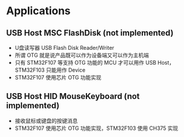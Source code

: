 # Applications

## USB Host MSC FlashDisk (not implemented)

- U盘读写器 USB Flash Disk Reader/Writer
- 所谓 OTG 就是说产品既可以作为设备端又可以作为主机端
- 只有 STM32F107 等支持 OTG 功能的 MCU 才可以用作 USB Host，STM32F103 只能用作 Device
- STM32F107 使用芯片 OTG 功能实现

## USB Host HID MouseKeyboard (not implemented)

- 接收鼠标或键盘的按键消息
- STM32F107 使用芯片 OTG 功能实现，STM32F103 使用 CH375 实现


